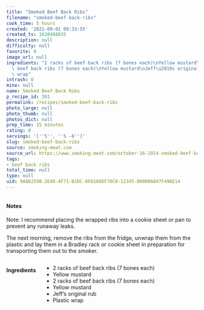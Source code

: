 ```yaml
---
title: "Smoked Beef Back Ribs"
filename: "smoked-beef-back-ribs"
cook_time: 5 hours
created: '2021-09-01 09:33:55'
created_ts: 1630488835
description: null
difficulty: null
favorite: 0
image_url: null
ingredients: "2 racks of beef back ribs (7 bones each)\nYellow mustard\n2 racks of\
  \ beef back ribs (7 bones each)\nYellow mustard\nJeff\u2019s original rub\nPlastic\
  \ wrap"
intrash: 0
mine: null
name: Smoked Beef Back Ribs
p_recipe_id: 301
permalink: /recipes/smoked-beef-back-ribs
photo_large: null
photo_thumb: null
photos_dict: null
prep_time: 15 minutes
rating: 0
servings: '[''5'', ''5 -6'']'
slug: smoked-beef-back-ribs
source: smoking-meat.com
source_url: https://www.smoking-meat.com/october-16-2014-smoked-beef-back-ribs
tags:
- beef back ribs
total_time: null
type: null
uid: 9A862598-2E40-4F71-B1DC-0F6166DF70C0-12345-00000A847F496E14
---
```

<div class="columns large-7 small-12" id="writeup">		<div id="notes"><h4>Notes</h4>
<div class="box box-notes"><p>Note: I recommend placing the wrapped ribs into a cookie sheet or pan to prevent any runaway leaks.</p>
<p>The next morning, remove the ribs from the fridge, unwrap them from the plastic and lay them in a Bradley rack or cookie sheet in preparation for transporting them out to the smoker.</p>
</div></div>	</div><!-- #writeup -->
</div><!-- #row-one -->
<div class="row" id="row-two">	<div class="columns large-4 small-12" id="ingredients"><h4>Ingredients</h4><div class="box box-ingredients content"><ul>
<li>2 racks of beef back ribs (7 bones each)</li>
<li>Yellow mustard</li>
<li>2 racks of beef back ribs (7 bones each)</li>
<li>Yellow mustard</li>
<li>Jeff’s original rub</li>
<li>Plastic wrap</li>
</ul>
</div>	</div>	<div class="columns large-6 small-12" id="directions">	</div>